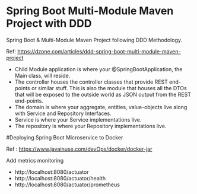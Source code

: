 # Spring Boot Multi-Module Maven Project with DDD
Spring Boot &amp; Multi-Module Maven Project following DDD Methodology.

Ref: https://dzone.com/articles/ddd-spring-boot-multi-module-maven-project

- Child Module application is where your @SpringBootApplication, the Main class, will reside.
- The controller houses the controller classes that provide REST end-points or similar stuff. This is also the module that houses all the DTOs that will be exposed to the outside world as JSON output from the REST end-points.
- The domain is where your aggregate, entities, value-objects live along with Service and Repository Interfaces.
- Service is where your Service implementations live.
- The repository is where your Repository implementations live.

#Deploying Spring Boot Microservice to Docker

Ref : https://www.javainuse.com/devOps/docker/docker-jar

Add metrics monitoring
- http://localhost:8080/actuator
- http://localhost:8080/actuator/health
- http://localhost:8080/actuator/prometheus

